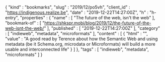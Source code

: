 {
  "kind" : "bookmarks",
  "slug" : "2019/12/po5vh",
  "client_id" : "https://indigenous.realize.be",
  "date" : "2019-12-22T14:27:00Z",
  "h" : "h-entry",
  "properties" : {
    "name" : [ "The future of the web, isn't the web" ],
    "bookmark-of" : [ "https://shkspr.mobi/blog/2019/12/the-future-of-the-web-isnt-the-web/" ],
    "published" : [ "2019-12-22T14:27:00Z" ],
    "category" : [ "indieweb", "metadata", "microformats" ],
    "content" : [ {
      "html" : "",
      "value" : "A good read by Terence about how the Semantic Web and using metadata (be it Schema.org, microdata or Microformats) will build a more usable and interconnected life"
    } ]
  },
  "tags" : [ "indieweb", "metadata", "microformats" ]
}

